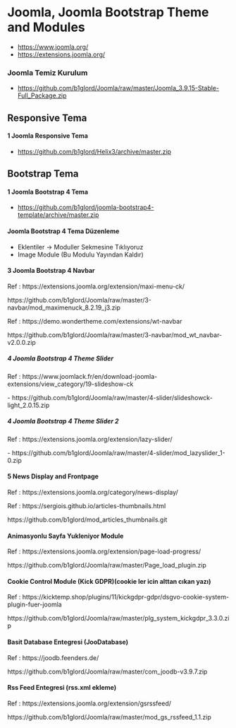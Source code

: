 # Joomla, Joomla Bootstrap Theme and Modules #
- https://www.joomla.org/
- https://extensions.joomla.org/

### Joomla Temiz Kurulum
- https://github.com/b1glord/Joomla/raw/master/Joomla_3.9.15-Stable-Full_Package.zip


## Responsive Tema
#### 1 Joomla Responsive Tema
- https://github.com/b1glord/Helix3/archive/master.zip


## Bootstrap Tema
#### 1 Joomla Bootstrap 4 Tema
- https://github.com/b1glord/joomla-bootstrap4-template/archive/master.zip



#### Joomla Bootstrap 4 Tema Düzenleme
- Eklentiler -> Moduller Sekmesine Tıklıyoruz
- Image Module (Bu Modulu Yayından Kaldır)


#### 3 Joomla Bootstrap 4 Navbar
<p> Ref : https://extensions.joomla.org/extension/maxi-menu-ck/ </p>
 https://github.com/b1glord/Joomla/raw/master/3-navbar/mod_maximenuck_8.2.19_j3.zip

<p> Ref : https://demo.wondertheme.com/extensions/wt-navbar </p>
 https://github.com/b1glord/Joomla/raw/master/3-navbar/mod_wt_navbar-v2.0.0.zip


##### 4 Joomla Bootstrap 4 Theme Slider
<p> Ref : https://www.joomlack.fr/en/download-joomla-extensions/view_category/19-slideshow-ck </p>
 - https://github.com/b1glord/Joomla/raw/master/4-slider/slideshowck-light_2.0.15.zip
 
 ##### 4 Joomla Bootstrap 4 Theme Slider 2
<p> Ref : https://extensions.joomla.org/extension/lazy-slider/   </p>
 - https://github.com/b1glord/Joomla/raw/master/4-slider/mod_lazyslider_1-0.zip


#### 5 News Display and Frontpage
<p> Ref : https://extensions.joomla.org/category/news-display/ </p>
<p> Ref : https://sergiois.github.io/articles-thumbnails.html </p>
https://github.com/b1glord/mod_articles_thumbnails.git


#### Animasyonlu Sayfa Yukleniyor Module
<p> Ref : https://extensions.joomla.org/extension/page-load-progress/ </p>
 https://github.com/b1glord/Joomla/raw/master/Page_load_plugin.zip

#### Cookie Control Module (Kick GDPR)(cookie ler icin alttan cıkan yazı)
<p> Ref : https://kicktemp.shop/plugins/11/kickgdpr-gdpr/dsgvo-cookie-system-plugin-fuer-joomla </p>
 https://github.com/b1glord/Joomla/raw/master/plg_system_kickgdpr_3.3.0.zip

#### Basit Database Entegresi (JooDatabase)
<p> Ref : https://joodb.feenders.de/ </p>
 https://github.com/b1glord/Joomla/raw/master/com_joodb-v3.9.7.zip
 
#### Rss Feed Entegresi (rss.xml ekleme)
<p> Ref : https://extensions.joomla.org/extension/gsrssfeed/ </p>
https://github.com/b1glord/Joomla/raw/master/mod_gs_rssfeed_1.1.zip
